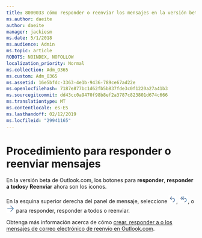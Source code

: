 ```yaml
---
title: 8000033 cómo responder o reenviar los mensajes en la versión beta de Outlook.com
ms.author: daeite
author: daeite
manager: jackiesm
ms.date: 5/1/2018
ms.audience: Admin
ms.topic: article
ROBOTS: NOINDEX, NOFOLLOW
localization_priority: Normal
ms.collection: Adm_O365
ms.custom: Adm_O365
ms.assetid: 16e5bfdc-3363-4e1b-9436-789ce67ad22e
ms.openlocfilehash: 7187e877bc1d62fb5b837fde3c0f1220a27a41b3
ms.sourcegitcommit: dd43cc0a9470f98b8ef2a3787c823801d674c666
ms.translationtype: MT
ms.contentlocale: es-ES
ms.lasthandoff: 02/12/2019
ms.locfileid: "29941165"
---
```

# <a name="how-to-reply-to-or-forward-messages"></a>Procedimiento para responder o reenviar mensajes

En la versión beta de Outlook.com, los botones para **responder**, **responder a todos**y **Reenviar** ahora son los iconos. 
  
En la esquina superior derecha del panel de mensaje, seleccione ![Responder](media/08ad5200-369a-4a2f-bef5-ebdcbef5545f.png), ![Responder a todos](media/be5f41a1-dbea-471f-ba5d-7be4256922d2.png), o ![Reenviar](media/29fd06ec-1642-40d1-8faa-ec437ef156fc.png) para responder, responder a todos o reenviar. 
  
Obtenga más información acerca de cómo [crear, responder a o los mensajes de correo electrónico de reenvío en Outlook.com](https://go.microsoft.com/fwlink/p/?linkid=873141).
  

